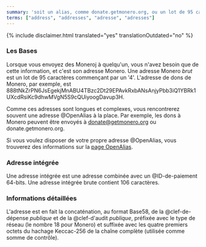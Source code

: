 ```yaml
---
summary: 'soit un alias, comme donate.getmonero.org, ou un lot de 95 caractères commençant par un 4'
terms: ["address", "addresses", "adresse", "adresses"]
---
```


{% include disclaimer.html translated="yes" translationOutdated="no" %}

### Les Bases

Lorsque vous envoyez des Moneroj à quelqu'un, vous n'avez besoin que de
cette information, et c'est son adresse Monero. Une adresse Monero *brut*
est un lot de 95 caractères commençant par un '4'. L'adresse de dons de
Monero, par exemple, est
888tNkZrPN6JsEgekjMnABU4TBzc2Dt29EPAvkRxbANsAnjyPbb3iQ1YBRk1UXcdRsiKc9dhwMVgN5S9cQUiyoogDavup3H.

Comme ces adresses sont longues et complexes, vous rencontrerez souvent une
adresse @OpenAlias à la place. Par exemple, les dons à Monero peuvent être
envoyés à donate@getmonero.org ou donate.getmonero.org.

Si vous voulez disposer de votre propre adresse @OpenAlias, vous trouverez
des informations sur la [page OpenAlias](https://openalias.org/).

### Adresse intégrée

Une adresse intégrée est une adresse combinée avec un @ID-de-paiement
64-bits. Une adresse intégrée brute contient 106 caractères.

### Informations détaillées

L'adresse est en fait la concaténation, au format Base58, de la
@clef-de-dépense *publique* et de la @clef-d'audit *publique*, préfixée avec
le type de réseau (le nombre 18 pour Monero) et suffixée avec les quatre
premiers octets du hachage Keccac-256 de la chaîne complète (utilisée comme
somme de contrôle).
